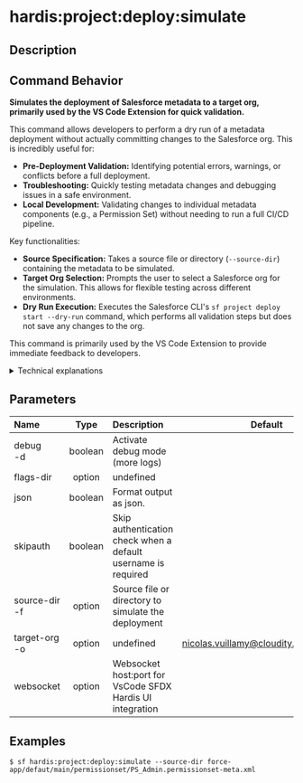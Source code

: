 <!-- This file has been generated with command 'sf hardis:doc:plugin:generate'. Please do not update it manually or it may be overwritten -->
# hardis:project:deploy:simulate

## Description


## Command Behavior

**Simulates the deployment of Salesforce metadata to a target org, primarily used by the VS Code Extension for quick validation.**

This command allows developers to perform a dry run of a metadata deployment without actually committing changes to the Salesforce org. This is incredibly useful for:

- **Pre-Deployment Validation:** Identifying potential errors, warnings, or conflicts before a full deployment.
- **Troubleshooting:** Quickly testing metadata changes and debugging issues in a safe environment.
- **Local Development:** Validating changes to individual metadata components (e.g., a Permission Set) without needing to run a full CI/CD pipeline.

Key functionalities:

- **Source Specification:** Takes a source file or directory (`--source-dir`) containing the metadata to be simulated.
- **Target Org Selection:** Prompts the user to select a Salesforce org for the simulation. This allows for flexible testing across different environments.
- **Dry Run Execution:** Executes the Salesforce CLI's `sf project deploy start --dry-run` command, which performs all validation steps but does not save any changes to the org.

This command is primarily used by the VS Code Extension to provide immediate feedback to developers.

<details markdown="1">
<summary>Technical explanations</summary>

The command's technical implementation involves:

- **Interactive Org Prompt:** Uses `promptOrgUsernameDefault` to allow the user to select the target Salesforce org for the deployment simulation.
- **Salesforce CLI Integration:** It constructs and executes the `sf project deploy start` command with the `--dry-run` and `--ignore-conflicts` flags. The `--source-dir` and `--target-org` flags are dynamically populated based on user input.
- **`wrapSfdxCoreCommand`:** This utility is used to execute the Salesforce CLI command and capture its output.
- **Connection Variables:** Ensures Salesforce connection variables are set using `setConnectionVariables`.
</details>


## Parameters

| Name              |  Type   | Description                                                   |                Default                 | Required | Options |
|:------------------|:-------:|:--------------------------------------------------------------|:--------------------------------------:|:--------:|:-------:|
| debug<br/>-d      | boolean | Activate debug mode (more logs)                               |                                        |          |         |
| flags-dir         | option  | undefined                                                     |                                        |          |         |
| json              | boolean | Format output as json.                                        |                                        |          |         |
| skipauth          | boolean | Skip authentication check when a default username is required |                                        |          |         |
| source-dir<br/>-f | option  | Source file or directory to simulate the deployment           |                                        |          |         |
| target-org<br/>-o | option  | undefined                                                     | nicolas.vuillamy@cloudity.com.playnico |          |         |
| websocket         | option  | Websocket host:port for VsCode SFDX Hardis UI integration     |                                        |          |         |

## Examples

```shell
$ sf hardis:project:deploy:simulate --source-dir force-app/defaut/main/permissionset/PS_Admin.permissionset-meta.xml
```


